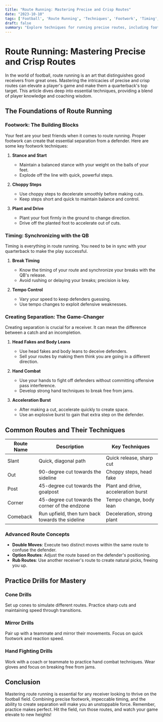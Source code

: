```yaml
---
title: "Route Running: Mastering Precise and Crisp Routes"
date: "2023-10-10"
tags: ['Football', 'Route Running', 'Techniques', 'Footwork', 'Timing', 'Separation']
draft: false
summary: "Explore techniques for running precise routes, including footwork, timing, and creating separation from defenders."
---
```


# Route Running: Mastering Precise and Crisp Routes

In the world of football, route running is an art that distinguishes good receivers from great ones. Mastering the intricacies of precise and crisp routes can elevate a player's game and make them a quarterback's top target. This article dives deep into essential techniques, providing a blend of player knowledge and coaching wisdom.

## The Foundations of Route Running

### Footwork: The Building Blocks

Your feet are your best friends when it comes to route running. Proper footwork can create that essential separation from a defender. Here are some key footwork techniques:

1. **Stance and Start**
   - Maintain a balanced stance with your weight on the balls of your feet.
   - Explode off the line with quick, powerful steps.

2. **Choppy Steps**
   - Use choppy steps to decelerate smoothly before making cuts.
   - Keep steps short and quick to maintain balance and control.

3. **Plant and Drive**
   - Plant your foot firmly in the ground to change direction.
   - Drive off the planted foot to accelerate out of cuts.

### Timing: Synchronizing with the QB

Timing is everything in route running. You need to be in sync with your quarterback to make the play successful.

1. **Break Timing**
   - Know the timing of your route and synchronize your breaks with the QB's release.
   - Avoid rushing or delaying your breaks; precision is key.

2. **Tempo Control**
   - Vary your speed to keep defenders guessing.
   - Use tempo changes to exploit defensive weaknesses.

### Creating Separation: The Game-Changer

Creating separation is crucial for a receiver. It can mean the difference between a catch and an incompletion.

1. **Head Fakes and Body Leans**
   - Use head fakes and body leans to deceive defenders.
   - Sell your routes by making them think you are going in a different direction.

2. **Hand Combat**
   - Use your hands to fight off defenders without committing offensive pass interference.
   - Develop strong hand techniques to break free from jams.

3. **Acceleration Burst**
   - After making a cut, accelerate quickly to create space.
   - Use an explosive burst to gain that extra step on the defender.

## Common Routes and Their Techniques

| Route Name | Description | Key Techniques |
|------------|-------------|----------------|
| Slant | Quick, diagonal path | Quick release, sharp cut |
| Out | 90-degree cut towards the sideline | Choppy steps, head fake |
| Post | 45-degree cut towards the goalpost | Plant and drive, acceleration burst |
| Corner | 45-degree cut towards the corner of the endzone | Tempo change, body lean |
| Comeback | Run upfield, then turn back towards the sideline | Deceleration, strong plant |

### Advanced Route Concepts

- **Double Moves**: Execute two distinct moves within the same route to confuse the defender.
- **Option Routes**: Adjust the route based on the defender's positioning.
- **Rub Routes**: Use another receiver's route to create natural picks, freeing you up.

## Practice Drills for Mastery

### Cone Drills
Set up cones to simulate different routes. Practice sharp cuts and maintaining speed through transitions.

### Mirror Drills
Pair up with a teammate and mirror their movements. Focus on quick footwork and reaction speed.

### Hand Fighting Drills
Work with a coach or teammate to practice hand combat techniques. Wear gloves and focus on breaking free from jams.

## Conclusion

Mastering route running is essential for any receiver looking to thrive on the football field. Combining precise footwork, impeccable timing, and the ability to create separation will make you an unstoppable force. Remember, practice makes perfect. Hit the field, run those routes, and watch your game elevate to new heights!

```